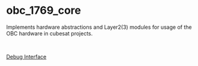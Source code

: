 obc_1769_core
=============

Implements hardware abstractions and Layer2(3) modules for usage of the OBC
hardware in cubesat projects.

 

[Debug Interface](doc/m01_debug_if.md)
